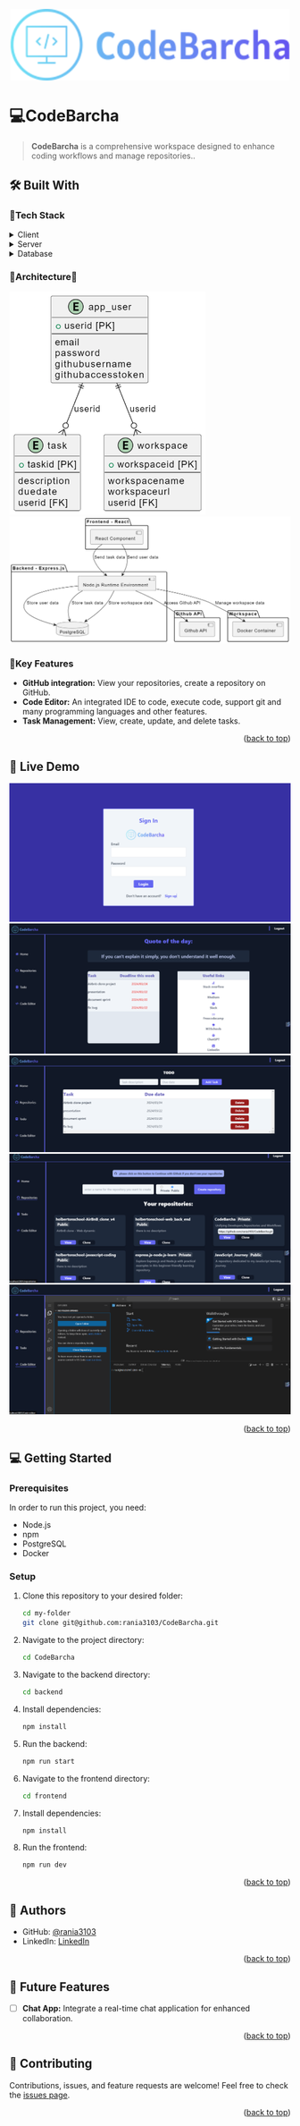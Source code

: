 <a name="readme-top"></a>
<div align="center">
  <!-- You are encouraged to replace this logo with your own! Otherwise you can also remove it. -->
  <img src="./img/try.png" alt="logo" width="500"  height="auto" />
  <br/>
</div>

<!-- PROJECT DESCRIPTION -->
# 💻CodeBarcha

> **CodeBarcha** is a comprehensive workspace designed to enhance coding workflows and manage repositories..
> 
## 🛠 Built With

### 📑Tech Stack

<details>
  <summary>Client</summary>
  <ul>
    <li><a href="https://reactjs.org/">React.js</a></li>
  </ul>
</details>
<details>
  <summary>Server</summary>
  <ul>
    <li><a href="https://expressjs.com/">Express.js</a></li>
  </ul>
</details>
<details>
<summary>Database</summary>
  <ul>
    <li><a href="https://www.postgresql.org/">PostgreSQL</a></li>
  </ul>
</details>

### 🔧Architecture🔨

<img src="img/db.png" height="400" >
<img src ="img/architecture.png">

<!-- Features -->

### 🔎Key Features <a name="key-features"></a>
- **GitHub integration:** View your repositories, create a repository on GitHub.
- **Code Editor:** An integrated IDE to code, execute code, support git and many programming languages and other features.
- **Task Management:** View, create, update, and delete tasks.
<p align="right">(<a href="#readme-top">back to top</a>)</p>
<!-- LIVE DEMO -->

## 🚀 Live Demo

<img src ="img/signin.png">
<img src ="img/home.png">
<img src ="img/todo.png">
<img src ="img/repos.png">
<img src ="img/codeditor.png">

<p align="right">(<a href="#readme-top">back to top</a>)</p>
<!-- GETTING STARTED -->

## 💻 Getting Started

### Prerequisites

In order to run this project, you need:
- Node.js
- npm
- PostgreSQL
- Docker

### Setup

1. Clone this repository to your desired folder:
    ```sh
    cd my-folder
    git clone git@github.com:rania3103/CodeBarcha.git
    ```

2. Navigate to the project directory:
    ```sh
    cd CodeBarcha
    ```
3. Navigate to the backend directory:
    ```sh
    cd backend
    ```
4. Install dependencies:
    ```sh
    npm install
    ```
5. Run the backend:
    ```sh
    npm run start
    ```
6. Navigate to the frontend directory:
    ```sh
    cd frontend
    ```
7. Install dependencies:
    ```sh
    npm install
    ```

8. Run the frontend:
    ```sh
    npm run dev
    ```
<p align="right">(<a href="#readme-top">back to top</a>)</p>
<!-- AUTHORS -->

## 👥 Authors

- GitHub: [@rania3103](https://github.com/rania3103)
- LinkedIn: [LinkedIn](https://linkedin.com/in/rania-abassi-24105a249)
<p align="right">(<a href="#readme-top">back to top</a>)</p>
<!-- FUTURE FEATURES -->

## 🔭 Future Features

- [ ] **Chat App:** Integrate a real-time chat application for enhanced collaboration.

<p align="right">(<a href="#readme-top">back to top</a>)</p>
<!-- CONTRIBUTING -->

## 🤝 Contributing

Contributions, issues, and feature requests are welcome!
Feel free to check the [issues page](../../issues/).
<p align="right">(<a href="#readme-top">back to top</a>)</p>

